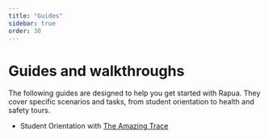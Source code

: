 ```yaml
---
title: "Guides"
sidebar: true
order: 30
---
```


# Guides and walkthroughs

The following guides are designed to help you get started with Rapua. They cover specific scenarios and tasks, from student orientation to health and safety tours.

- Student Orientation with [The Amazing Trace](/docs/user/guides/student-orientation)
